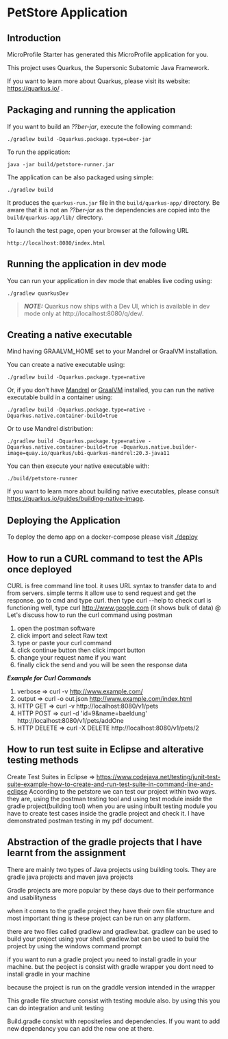 # PetStore Application

## Introduction

MicroProfile Starter has generated this MicroProfile application for you.

This project uses Quarkus, the Supersonic Subatomic Java Framework.

If you want to learn more about Quarkus, please visit its website: https://quarkus.io/ .

## Packaging and running the application

If you want to build an _??ber-jar_, execute the following command:

    ./gradlew build -Dquarkus.package.type=uber-jar

To run the application:

    java -jar build/petstore-runner.jar

The application can be also packaged using simple:

    ./gradlew build

It produces the `quarkus-run.jar` file in the `build/quarkus-app/` directory.
Be aware that it is not an _??ber-jar_ as the dependencies are copied into the `build/quarkus-app/lib/` directory.

To launch the test page, open your browser at the following URL

    http://localhost:8080/index.html

## Running the application in dev mode

You can run your application in dev mode that enables live coding using:

    ./gradlew quarkusDev

> **_NOTE:_**  Quarkus now ships with a Dev UI, which is available in dev mode only at http://localhost:8080/q/dev/.

## Creating a native executable

Mind having GRAALVM_HOME set to your Mandrel or GraalVM installation.

You can create a native executable using:

    ./gradlew build -Dquarkus.package.type=native

Or, if you don't have [Mandrel](https://github.com/graalvm/mandrel/releases/) or
[GraalVM](https://github.com/graalvm/graalvm-ce-builds/releases) installed, you can run the native executable
build in a container using:

    ./gradlew build -Dquarkus.package.type=native -Dquarkus.native.container-build=true

Or to use Mandrel distribution:

    ./gradlew build -Dquarkus.package.type=native -Dquarkus.native.container-build=true -Dquarkus.native.builder-image=quay.io/quarkus/ubi-quarkus-mandrel:20.3-java11

You can then execute your native executable with:

    ./build/petstore-runner

If you want to learn more about building native executables, please consult https://quarkus.io/guides/building-native-image.

## Deploying the Application
To deploy the demo app on a docker-compose please visit [./deploy](https://github.com/rasika/petstore/tree/master/deploy)

## How to run a CURL command to test the APIs once deployed
CURL is free command line tool. it uses URL syntax to transfer data to and from servers. simple terms it allow use to send request and get the response.
go to cmd and type curl. then type curl --help
to check curl is functioning well, type curl http://www.google.com (it shows bulk of data)
@ Let's discuss how to run the curl command using postman
1) open the postman software
2) click import and select Raw text
3) type or paste your curl command 
4) click continue button then click import button
5) change your request name if you want
6) finally click the send and you will be seen the response data

**_Example for Curl Commands_**
1) verbose => curl -v http://www.example.com/
2) output => curl -o out.json http://www.example.com/index.html
3) HTTP GET => curl -v http://localhost:8080/v1/pets
4) HTTP POST => curl -d 'id=9&name=baeldung' http://localhost:8080/v1/pets/addOne
5) HTTP DELETE => curl -X DELETE http://localhost:8080/v1/pets/2

## How to run test suite in Eclipse and alterative testing methods
Create Test Suites in Eclipse => https://www.codejava.net/testing/junit-test-suite-example-how-to-create-and-run-test-suite-in-command-line-and-eclipse
According to the petstore we can test our project within two ways. they are, using the postman testing tool and using test module inside the gradle project(building tool)
when you are using inbuilt testing module you have to create test cases inside the gradle project and check it.
I have demonstrated postman testing in my pdf document.

## Abstraction of the gradle projects that I have learnt from the assignment
There are mainly two types of Java projects using building tools. They are gradle java projects and maven java projects

Gradle projects are more popular by these days due to their performance and usabilityness 

when it comes to the gradle project they have their own file structure and most important thing is these project can be run on any platform.

there are two files called gradlew and gradlew.bat. gradlew can be used to build your project using your shell. gradlew.bat can be used to build the project by using the windows command prompt

if you want to run a gradle project you need to install gradle in your machine. but the peoject is consist with gradle wrapper you dont need to install gradle in your machine

because the project is run on the graddle version intended in the wrapper

This gradle file structure consist with testing module also. by using this you can do integration and unit testing

Build.gradle consist with repositeries and dependencies. If you want to add new dependancy you can add the new one at there.


